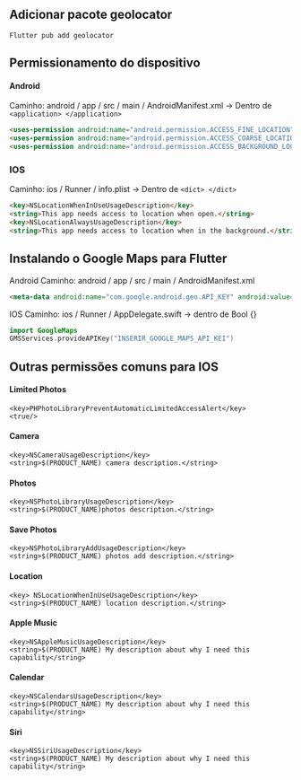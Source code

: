 ## Adicionar pacote geolocator
```terminal
Flutter pub add geolocator
```

## Permissionamento do dispositivo
#### Android
Caminho: android / app / src / main / AndroidManifest.xml -> Dentro de ```<application> </application>```
```md
<uses-permission android:name="android.permission.ACCESS_FINE_LOCATION" />
<uses-permission android:name="android.permission.ACCESS_COARSE_LOCATION" />
<uses-permission android:name="android.permission.ACCESS_BACKGROUND_LOCATION" />
```

### IOS
Caminho: ios / Runner / info.plist -> Dentro de ```<dict> </dict>```
```md
<key>NSLocationWhenInUseUsageDescription</key>
<string>This app needs access to location when open.</string>
<key>NSLocationAlwaysUsageDescription</key>
<string>This app needs access to location when in the background.</string>
```

## Instalando o Google Maps para Flutter
Android
Caminho: android / app / src / main / AndroidManifest.xml
```md
<meta-data android:name="com.google.android.geo.API_KEY" android:value="INSERIR_GOOGLE_MAPS_API_KEI" />
```

IOS
Caminho: ios / Runner / AppDelegate.swift -> dentro de Bool {}
```swift
import GoogleMaps
GMSServices.provideAPIKey("INSERIR_GOOGLE_MAPS_API_KEI")
```


## Outras permissões comuns para IOS
#### Limited Photos
```plist
<key>PHPhotoLibraryPreventAutomaticLimitedAccessAlert</key> 
<true/>
```

#### Camera
```plist
<key>NSCameraUsageDescription</key> 
<string>$(PRODUCT_NAME) camera description.</string>
```
#### Photos
```plist
<key>NSPhotoLibraryUsageDescription</key> 
<string>$(PRODUCT_NAME)photos description.</string>
```
#### Save Photos
```plist
<key>NSPhotoLibraryAddUsageDescription</key> 
<string>$(PRODUCT_NAME) photos add description.</string>
```
#### Location
```plist
<key> NSLocationWhenInUseUsageDescription</key>
<string>$(PRODUCT_NAME) location description.</string>
```
#### Apple Music
```plist
<key>NSAppleMusicUsageDescription</key>
<string>$(PRODUCT_NAME) My description about why I need this capability</string>
```
#### Calendar
```plist
<key>NSCalendarsUsageDescription</key>
<string>$(PRODUCT_NAME) My description about why I need this capability</string>
```
#### Siri
```plist
<key>NSSiriUsageDescription</key>
<string>$(PRODUCT_NAME) My description about why I need this capability</string>
```